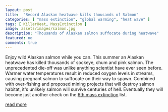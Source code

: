```yaml
---
layout: post
title:  "Record Alaskan heatwave kills thousands of Salmon"
categories: [ "mass extinction", "global warming", "heat wave" ]
tags: [ KillerHeat, MassExtinction ]
image: assets/images/salmon.jpg
description: "Thousands of Alaskan salmon suffocate during heatwave"
featured: no
comments: true
---
```


Enjoy wild Alaskan salmon while you can. This summer an Alaskan heatwave has killed thousands of sockeye, chum and pink salmon. The unprecedented die-off was unlike anything scientist have ever seen before. Warmer water temperatures result in reduced oxygen levels in streams, causing pregnant salmon to suffocate on their way to spawn. Combined with over-fishing and proposed mining projects that will destroy salmon habitat, it's unlikely salmon will survive centuries of hell. Eventually they will become just another check on the [6th mass extinction](https://en.wikipedia.org/wiki/Holocene_extinction) list. 

[read more](https://www.cnn.com/2019/08/16/us/alaska-salmon-hot-water-trnd/index.html)


